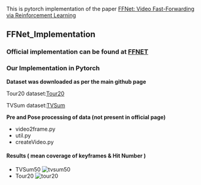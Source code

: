 
This is pytorch implementation of the paper  [FFNet: Video Fast-Forwarding via Reinforcement Learning](http://openaccess.thecvf.com/content_cvpr_2018/papers/Lan_FFNet_Video_Fast-Forwarding_CVPR_2018_paper.pdf)

## FFNet_Implementation

### Official implementation can be found at [FFNET](https://github.com/shuyueL/FFNet)

### Our Implementation in Pytorch

**Dataset was downloaded as per the main github page**

Tour20 dataset:[Tour20](https://vcg.ece.ucr.edu/)

TVSum dataset:[TVSum](https://github.com/yalesong/tvsum)

**Pre and Pose processing of data (not present in official page)**

- video2frame.py
- util.py
- createVideo.py

#### Results ( mean coverage of keyframes & Hit Number )
- TVSum50
![tvsum50](https://github.com/crazy-bot/FFNet_Implementation/blob/master/FFNet_Torch/tvsum50_out/tvsum50_test_me.png)
- Tour20
![tour20](https://github.com/crazy-bot/FFNet_Implementation/blob/master/FFNet_Torch/tour20_out/tour20_test_me.png)








